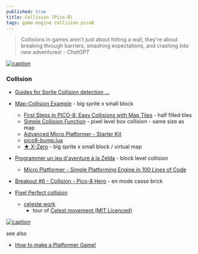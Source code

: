 ```yaml
---
published: true
title: Collision (Pico-8)
tags: game-engine collision pico8
---
```

> Collisions in games aren't just about hitting a wall, they're about breaking through barriers, smashing expectations, and crashing into new adventures! - _ChatGPT_

<link rel="shortcut icon" href="https://static.wikia.nocookie.net/pico-8/images/4/4a/Site-favicon.ico/revision/latest?cb=20210713144653" type="image/x-icon" />

[![caption](https://github.com/RuairiD/pico8-bump.lua/raw/master/img/slide.png) ](https://github.com/RuairiD/pico8-bump.lua)

### Collision

- [Guides for Sprite Collision detection ...](https://www.lexaloffle.com/bbs/?tid=28145)

- [Map-Collision Example](https://www.lexaloffle.com/bbs/?tid=46181) - big sprite x small block
	- [First Steps in PICO-8: Easy Collisions with Map Tiles](http://gamedev.docrobs.co.uk/first-steps-in-pico-8-easy-collisions-with-map-tiles) - half filled tiles
	- [Simple Collision Function](https://www.lexaloffle.com/bbs/?tid=3116) - pixel level box collision - same size as map
    - [Advanced Micro Platformer - Starter Kit](https://www.lexaloffle.com/bbs/?tid=28793)
    - [pico8-bump.lua ](https://github.com/RuairiD/pico8-bump.lua)
    - [★ X-Zero](https://www.lexaloffle.com/bbs/?pid=70362#p) - big sprite x small block / virtual map
	
- [Programmer un jeu d'aventure à la Zelda](https://www.youtube.com/watch?v=opj-iZG1m94&list=PLHKUrXMrDS5t3ibCCh412ZAy0slIv3jeE&index=6) - block level collision
    - [Micro Platformer - Simple Platforming Engine in 100 Lines of Code](https://www.lexaloffle.com/bbs/?tid=27626)
- [Breakout #6 - Collision - Pico-8 Hero](https://www.youtube.com/watch?v=ejDC-aIgVIE) - en mode casse brick

- [Pixel Perfect collision](https://forums.insertcredit.com/d/543-pico-8-dev-diary/7) 
	- [celeste work](https://github.com/ExOK/Celeste2)
		- tour of [Celest movement (MIT Licenced)](https://www.youtube.com/watch?v=RJN83kSzh2k&t=258s)


[![caption](http://gamedev.docrobs.co.uk/wp-content/uploads/2018/05/fget_map.png) ](http://gamedev.docrobs.co.uk/first-steps-in-pico-8-easy-collisions-with-map-tiles)

see also
- [How to make a Platformer Game!](https://nerdyteachers.com/Explain/Platformer/)
